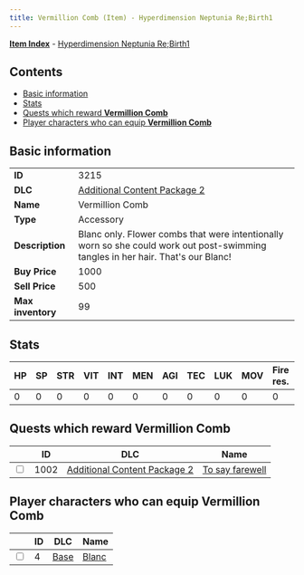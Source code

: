 ```yaml
---
title: Vermillion Comb (Item) - Hyperdimension Neptunia Re;Birth1
---
```


[**Item Index**](/neptunia/rb1/item/index.html) - [Hyperdimension Neptunia Re;Birth1](/neptunia/rb1)

## Contents

- [Basic information](#basic-information)
- [Stats](#stats)
- [Quests which reward **Vermillion Comb**](#quests-which-reward-vermillion-comb)
- [Player characters who can equip **Vermillion Comb**](#player-characters-who-can-equip-vermillion-comb)

## Basic information

|   |   |
| -- | -- |
| **ID** | 3215 |
| **DLC** | [Additional Content Package 2](/neptunia/rb1/dlc/11-pack2.html) |
| **Name** | Vermillion Comb |
| **Type** | Accessory |
| **Description** | Blanc only. Flower combs that were intentionally worn so she could work out post-swimming tangles in her hair. That's our Blanc! |
| **Buy Price** | 1000 |
| **Sell Price** | 500 |
| **Max inventory** | 99 |


## Stats

| HP | SP | STR | VIT | INT | MEN | AGI | TEC | LUK | MOV | Fire res. | Ice res. | Wind res. | Lightning res. |
| -- | -- | --- | --- | --- | --- | --- | --- | --- | --- | --------- | -------- | --------- | -------------- |
| 0 | 0 | 0 | 0 | 0 | 0 | 0 | 0 | 0 | 0 | 0 | 0 | 0 | 10 |


## Quests which reward **Vermillion Comb**

|    | ID | DLC | Name |
| -- | -- | --- | ---- |
| <input type="checkbox" id="rb1-quest-11-1002" class="trackbox" /> | 1002 | [Additional Content Package 2](/neptunia/rb1/dlc/11-pack2.html) | [To say farewell](/neptunia/rb1/quest/11-1002-to-say-farewell.html) |


## Player characters who can equip **Vermillion Comb**

|    | ID | DLC | Name |
| -- | -- | --- | ---- |
| <input type="checkbox" id="rb1-player-1-4" class="trackbox" /> | 4 | [Base](/neptunia/rb1/dlc/1-base.html) | [Blanc](/neptunia/rb1/player/1-4-blanc.html) |
